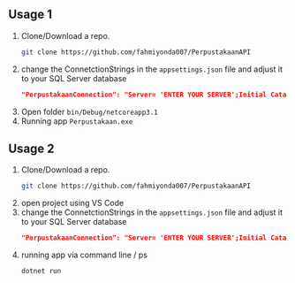 ## Usage 1
1. Clone/Download a repo.
   ```sh
   git clone https://github.com/fahmiyonda007/PerpustakaanAPI
   ```
2. change the ConnetctionStrings in the `appsettings.json` file and adjust it to your SQL Server database
   ```json
   "PerpustakaanConnection": "Server= 'ENTER YOUR SERVER';Initial Catalog= 'ENTER YOUR DB';User Id= 'ENTER YOUR USERID';Password= 'ENTER YOUR PASSWORD';"
   ```  
3. Open folder `bin/Debug/netcoreapp3.1`
3. Running app `Perpustakaan.exe`

## Usage 2

1. Clone/Download a repo.
   ```sh
   git clone https://github.com/fahmiyonda007/PerpustakaanAPI
   ```
2. open project using VS Code
3. change the ConnetctionStrings in the `appsettings.json` file and adjust it to your SQL Server database
   ```json
   "PerpustakaanConnection": "Server= 'ENTER YOUR SERVER';Initial Catalog= 'ENTER YOUR DB';User Id= 'ENTER YOUR USERID';Password= 'ENTER YOUR PASSWORD';"
   ```
4. running app via command line / ps
   ```sh
   dotnet run
   ```
